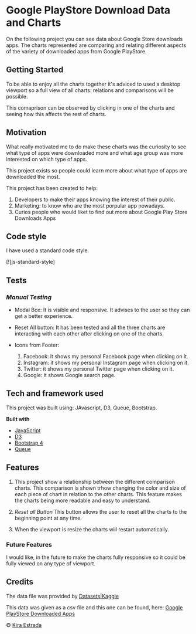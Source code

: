 # Google PlayStore Download Data and Charts

On the following project you can see data about Google Store downloads apps. The charts represented are comparing 
and relating different aspects of the variety of downloaded apps from Google PlayStore.

## Getting Started

To be able to enjoy all the charts together it's adviced to used a desktop viewport so a full view of 
all charts: relations and comparisons will be possible.

This comaprison can be observed by clicking in one of the charts and seeing how this affects the rest of 
charts.


## Motivation

What really motivated me to do make these charts was the curiosity to see what type of apps were downloaded more and 
what age group was more interested on which type of apps.

This project exists so people could learn more about what type of apps are downloaded the most.

This project has been created to help: 
1. Developers to make their apps knowing the interest of their public.
2. Marketing: to know who are the most porpular app nowadays.
3. Curios people who would liket to find out more about Google Play Store Downloads Apps


## Code style

I have used a standard code style. 

[![js-standard-style]
 
 
 ## Tests

### _Manual Testing_

- Modal Box: It is visible and responsive.  It advises to the user so they can get a better experience.

- Reset All button: It has been tested and all the three charts are interacting with each other after clicking on one of the charts.

- Icons from Footer:
        
    1. Facebook: it shows my personal Facebook page when clicking on it.
    2. Instagram: it shows my personal Instagram page when clicking on it.
    3. Twitter: it shows my personal Twitter page when clicking on it.
    4. Google: it shows Google search page.
    
        

## Tech and framework used


This project was built using: JAvascript, D3, Queue, Bootstrap.

<b>Built with</b>
- [JavaScript](https://javascript.com)
- [D3](https://d3js.org/)
- [Bootstrap 4 ](https://getbootstrap.com)
- [Queue](https://getbootstrap.com)


## Features

1. This project show a relationship between the different comparison charts. This comparison is 
shown trhow changing the color and size of each piece of chart in relation to the other charts. 
This feature makes the charts being more readable and easy to understand.

2. _Reset all Button_
    This button allows the user to reset all the charts to the beginning point at any time.

3. When the viewport is resize the charts will restart automatically.


### Future Features

I would like, in the future to make the charts fully responsive so it could be fully viewed on any type of viewport.

## Credits

The data file was provided by 
[Datasets|Kaggle](https://www.kaggle.com)

This data was given as a csv file and this one can be found, here:
[Google PlayStore Downloaded Apps](https://www.kaggle.com/lava18/google-play-store-apps)




 © [Kira Estrada]()
